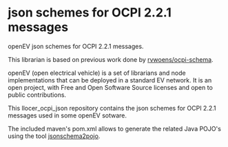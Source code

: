 # json schemes for OCPI 2.2.1 messages

openEV json schemes for OCPI 2.2.1 messages. 

This librarian is based on previous work done by [rvwoens/ocpi-schema](https://github.com/rvwoens/ocpi-schema).

openEV (open electrical vehicle) is a set of librarians and node implementations that can be deployed in a standard EV network. It is an open project, with Free and Open Software Source licenses and open to public contributions.

This llocer_ocpi_json repository contains the json schemes for OCPI 2.2.1 messages used in some openEV sotware. 

The included maven's pom.xml allows to generate the related Java POJO's using the tool [jsonschema2pojo](https://www.jsonschema2pojo.org/). 

